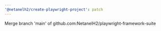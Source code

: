 ```yaml
---
'@netanelh2/create-playwright-project': patch
---
```


Merge branch 'main' of github.com:NetanelH2/playwright-framework-suite
